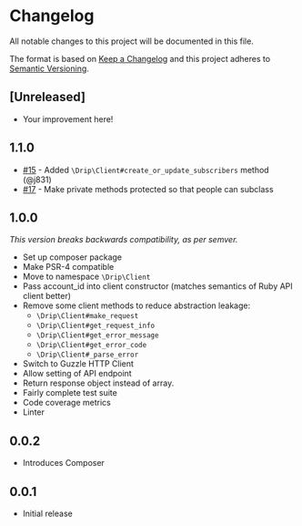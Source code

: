# Changelog
All notable changes to this project will be documented in this file.

The format is based on [Keep a Changelog](http://keepachangelog.com/en/1.0.0/)
and this project adheres to [Semantic Versioning](http://semver.org/spec/v2.0.0.html).

## [Unreleased]

* Your improvement here!

## 1.1.0

* [#15](https://github.com/DripEmail/drip-php/pull/15) - Added `\Drip\Client#create_or_update_subscribers` method (@j831)
* [#17](https://github.com/DripEmail/drip-php/pull/17) - Make private methods protected so that people can subclass

## 1.0.0

*This version breaks backwards compatibility, as per semver.*

- Set up composer package
- Make PSR-4 compatible
- Move to namespace `\Drip\Client`
- Pass account_id into client constructor (matches semantics of Ruby API client better)
- Remove some client methods to reduce abstraction leakage:
  - `\Drip\Client#make_request`
  - `\Drip\Client#get_request_info`
  - `\Drip\Client#get_error_message`
  - `\Drip\Client#get_error_code`
  - `\Drip\Client#_parse_error`
- Switch to Guzzle HTTP Client
- Allow setting of API endpoint
- Return response object instead of array.
- Fairly complete test suite
- Code coverage metrics
- Linter

## 0.0.2

* Introduces Composer

## 0.0.1

* Initial release
